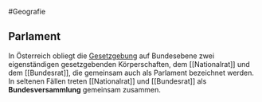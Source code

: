 #Geografie 

## Parlament

In Österreich obliegt die [Gesetzgebung](Legislative.md) auf Bundesebene zwei eigenständigen gesetzgebenden Körperschaften, dem [[Nationalrat]] und dem [[Bundesrat]], die gemeinsam auch als Parlament bezeichnet werden. In seltenen Fällen treten [[Nationalrat]] und [[Bundesrat]] als **Bundesversammlung** gemeinsam zusammen.